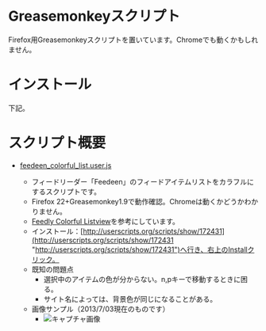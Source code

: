 # Greasemonkeyスクリプト

Firefox用Greasemonkeyスクリプトを置いています。Chromeでも動くかもしれません。

# インストール

下記。

# スクリプト概要

* [feedeen_colorful_list.user.js](https://github.com/Alty/greasemonkey/blob/master/feedeen_colorful_list.user.js "feedeen_colorful_list.user.js")

    * フィードリーダー「Feedeen」のフィードアイテムリストをカラフルにするスクリプトです。
	* Firefox 22+Greasemonkey1.9で動作確認。Chromeは動くかどうかわかりません。
	* [Feedly Colorful Listview](https://userscripts.org/scripts/show/162256 "Feedly Colorful Listview")を参考にしています。
	* インストール：[http://userscripts.org/scripts/show/172431](http://userscripts.org/scripts/show/172431 "http://userscripts.org/scripts/show/172431")へ行き、右上のInstallクリック。
	* 既知の問題点
		* 選択中のアイテムの色が分からない。n,pキーで移動するときに困る。
		* サイト名によっては、背景色が同じになることがある。
	* 画像サンプル（2013/7/03現在のものです）
		* ![キャプチャ画像](https://raw.github.com/Alty/greasemonkey/master/colorfulfeedeen.jpg)